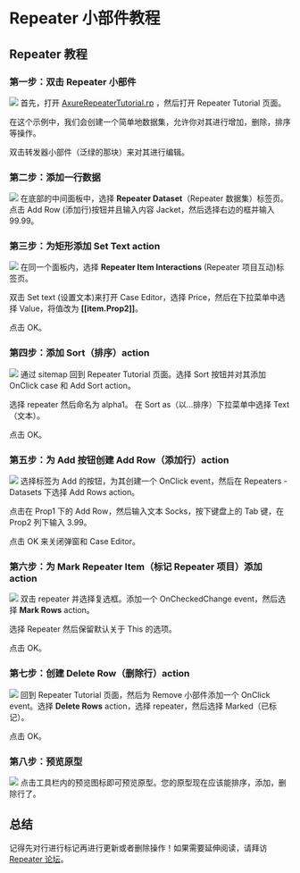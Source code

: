 # Repeater 小部件教程

## Repeater 教程

### 第一步：双击 Repeater 小部件
![](images/repeater-widget-tutorials-repeater-tutorial-1.png)
首先，打开 [AxureRepeaterTutorial.rp](downloads/AxureRepeaterTutorial.rp) ，然后打开 Repeater Tutorial 页面。

在这个示例中，我们会创建一个简单地数据集，允许你对其进行增加，删除，排序等操作。

双击转发器小部件（泛绿的那块）来对其进行编辑。

### 第二步：添加一行数据
![](images/repeater-widget-tutorials-repeater-tutorial-2.png)
在底部的中间面板中，选择 **Repeater Dataset**（Repeater 数据集）标签页。点击 Add Row (添加行)按钮并且输入内容 Jacket，然后选择右边的框并输入 99.99。

### 第三步：为矩形添加 Set Text action
![](images/repeater-widget-tutorials-repeater-tutorial-3.png)
在同一个面板内，选择 **Repeater Item Interactions** (Repeater 项目互动)标签页。

双击 Set text (设置文本)来打开 Case Editor，选择 Price，然后在下拉菜单中选择 Value，将值改为 **[[item.Prop2]]**。

点击 OK。

### 第四步：添加 Sort（排序）action
![](images/repeater-widget-tutorials-repeater-tutorial-4.png)
通过 sitemap 回到 Repeater Tutorial 页面。选择 Sort 按钮并对其添加 OnClick case 和 Add Sort action。

选择 repeater 然后命名为 alpha1。 在 Sort as（以...排序）下拉菜单中选择 Text（文本）。

点击 OK。

### 第五步：为 Add 按钮创建 Add Row（添加行）action
![](images/repeater-widget-tutorials-repeater-tutorial-5.png)
选择标签为 Add 的按钮，为其创建一个 OnClick event，然后在 Repeaters - Datasets 下选择 Add Rows action。

点击在 Prop1 下的 Add Row，然后输入文本 Socks，按下键盘上的 Tab 键，在 Prop2 列下输入 3.99。

点击 OK 来关闭弹窗和 Case Editor。

### 第六步：为 Mark Repeater Item（标记 Repeater 项目）添加 action
![](images/repeater-widget-tutorials-repeater-tutorial-6.png)
双击 repeater 并选择复选框。添加一个 OnCheckedChange event，然后选择 **Mark Rows** action。

选择 Repeater 然后保留默认关于 This 的选项。

点击 OK。

### 第七步：创建 Delete Row（删除行）action
![](images/repeater-widget-tutorials-repeater-tutorial-7.png)
回到 Repeater Tutorial 页面，然后为 Remove 小部件添加一个 OnClick event。选择 **Delete Rows** action，选择 repeater，然后选择 Marked（已标记）。

点击 OK。

### 第八步：预览原型
![](images/repeater-widget-tutorials-repeater-tutorial-8.png)
点击工具栏内的预览图标即可预览原型。您的原型现在应该能排序，添加，删除行了。

## 总结
记得先对行进行标记再进行更新或者删除操作！如果需要延伸阅读，请拜访 [Repeater 论坛](http://www.axure.com/forum/repeater-widget/)。